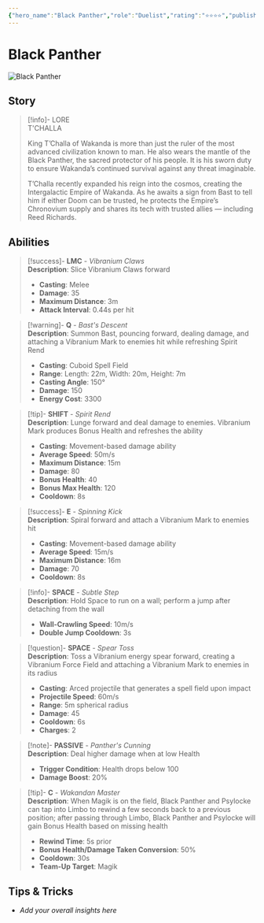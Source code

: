 ```yaml
---
{"hero_name":"Black Panther","role":"Duelist","rating":"⭐⭐⭐⭐","publish":true,"poster":"https://marvelrivalscharacters.com/characters/black-panther.webp","intro":"T'Challa, King of Wakanda, wields the perfect blend of the cutting-edge Vibranium technology and ancestral power drawn from the Panther God, Bast. The Black Panther bides his time until elegantly infiltrating enemy lines and commencing his hunt.","PassFrontmatter":true}
---
```



# Black Panther

![Black Panther](https://r.res.easebar.com/pic/20241120/e721507b-764c-4206-9d93-f628314017e7.png)

## Story
> [!info]- LORE  
> T'CHALLA
>
> King T’Challa of Wakanda is more than just the ruler of the most advanced civilization known to man. He also wears the mantle of the Black Panther, the sacred protector of his people. It is his sworn duty to ensure Wakanda’s continued survival against any threat imaginable.
>
> T’Challa recently expanded his reign into the cosmos, creating the Intergalactic Empire of Wakanda. As he awaits a sign from Bast to tell him if either Doom can be trusted, he protects the Empire’s Chronovium supply and shares its tech with trusted allies — including Reed Richards.

## Abilities

> [!success]- **LMC** - *Vibranium Claws*  
> **Description**: Slice Vibranium Claws forward  
> - **Casting**: Melee  
> - **Damage**: 35  
> - **Maximum Distance**: 3m  
> - **Attack Interval**: 0.44s per hit  

> [!warning]- **Q** - *Bast's Descent*  
> **Description**: Summon Bast, pouncing forward, dealing damage, and attaching a Vibranium Mark to enemies hit while refreshing Spirit Rend  
> - **Casting**: Cuboid Spell Field  
> - **Range**: Length: 22m, Width: 20m, Height: 7m  
> - **Casting Angle**: 150°  
> - **Damage**: 150  
> - **Energy Cost**: 3300  

> [!tip]- **SHIFT** - *Spirit Rend*  
> **Description**: Lunge forward and deal damage to enemies. Vibranium Mark produces Bonus Health and refreshes the ability  
> - **Casting**: Movement-based damage ability  
> - **Average Speed**: 50m/s  
> - **Maximum Distance**: 15m  
> - **Damage**: 80  
> - **Bonus Health**: 40  
> - **Bonus Max Health**: 120  
> - **Cooldown**: 8s  

> [!success]- **E** - *Spinning Kick*  
> **Description**: Spiral forward and attach a Vibranium Mark to enemies hit  
> - **Casting**: Movement-based damage ability  
> - **Average Speed**: 15m/s  
> - **Maximum Distance**: 16m  
> - **Damage**: 70  
> - **Cooldown**: 8s  

> [!info]- **SPACE** - *Subtle Step*  
> **Description**: Hold Space to run on a wall; perform a jump after detaching from the wall  
> - **Wall-Crawling Speed**: 10m/s  
> - **Double Jump Cooldown**: 3s  

> [!question]- **SPACE** - *Spear Toss*  
> **Description**: Toss a Vibranium energy spear forward, creating a Vibranium Force Field and attaching a Vibranium Mark to enemies in its radius  
> - **Casting**: Arced projectile that generates a spell field upon impact  
> - **Projectile Speed**: 60m/s  
> - **Range**: 5m spherical radius  
> - **Damage**: 45  
> - **Cooldown**: 6s  
> - **Charges**: 2  

> [!note]- **PASSIVE** - *Panther's Cunning*  
> **Description**: Deal higher damage when at low Health  
> - **Trigger Condition**: Health drops below 100  
> - **Damage Boost**: 20%  

> [!tip]- **C** - *Wakandan Master*  
> **Description**: When Magik is on the field, Black Panther and Psylocke can tap into Limbo to rewind a few seconds back to a previous position; after passing through Limbo, Black Panther and Psylocke will gain Bonus Health based on missing health  
> - **Rewind Time**: 5s prior  
> - **Bonus Health/Damage Taken Conversion**: 50%  
> - **Cooldown**: 30s  
> - **Team-Up Target**: Magik  

## Tips & Tricks
- _Add your overall insights here_
